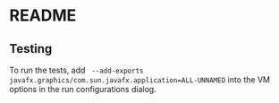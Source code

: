 # README

## Testing

To run the tests, add ` --add-exports javafx.graphics/com.sun.javafx.application=ALL-UNNAMED` into the VM options in the
run configurations dialog.
